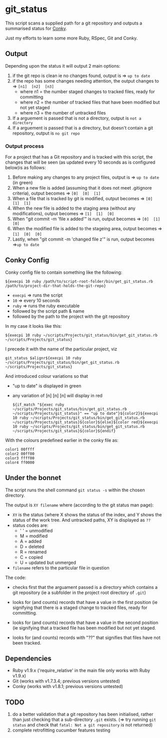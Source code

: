# git_status
		
This script scans a supplied path for a git repository and outputs a summarised status for [Conky](http://conky.sourceforge.net/).

Just my efforts to learn some more Ruby, RSpec, Git and Conky.

## Output

Depending upon the status it will output 2 main options:

1. if the git repo is clean ie no changes found, output is => `up to date`
2. if the repo has some changes needing attention, the output changes to => `[n1]  [n2]  [n3]`
    * where n1 = the number staged changes to tracked files, ready for committing
    * where n2 = the number of tracked files that have been modified but not yet staged
    * where n3 = the number of untracked files
3. If a arguement is passed that is not a directory, output is `not a directory`
4. If a arguement is passed that is a directory, but doesn't contain a git repository, output is `no git repo`

### Output process
For a project that has a Git repository and is tracked with this script, the changes that will be seen (as updated every 10 seconds as is configured below)is as follows:

1. Before making any changes to any project files,  output is => `up to date` (in green)
2. When a new file is added (assuming that it does not meet .gitignore criteria),   output becomes => `[0]  [0]  [1]`
3. When a file that is tracked by git is modified,  output becomes => `[0]  [1]  [1]`
4. When the new file is added to the staging area (without any modifications), output becomes => `[1]  [1]  [0]`
5. When "git commit -m 'file x added'" is run, output becomes => `[0]  [1]  [0]`
6. When the modified file is added to the stageing area, output becomes => `[1]  [0]  [0]`
7. Lastly, when "git commit -m 'changed file z'" is run, output becomes =>`up to date`

## Conky Config
Conky config file to contain something like the following:

    ${execpi 10 ruby /path/to/script-root-folder/bin/get_git_status.rb /path/to/project-dir-that-holds-the-git-repo}

* `execpi` => runs the script
* `10` 		 => every 10 seconds
* `ruby`   => runs the ruby executable
* followed by the script path & name
* followed by the path to the project with the git repository

In my case it looks like this:

    ${execpi 10 ruby ~/scripts/Projects/git_status/bin/get_git_status.rb ~/scripts/Projects/git_status}

I precede it with the name of the particular project, viz

    git_status $alignr${execpi 10 ruby ~/scripts/Projects/git_status/bin/get_git_status.rb ~/scripts/Projects/git_status}

And introduced colour variations so that 

* "up to date" is displayed in green
* any variation of [n]  [n]  [n] will display in red
 
      ${if_match "${exec ruby ~/scripts/Projects/git_status/bin/get_git_status.rb ~/scripts/Projects/git_status}" == "up to date"}${color2}${execpi 10 ruby ~/scripts/Projects/git_status/bin/get_git_status.rb ~/scripts/Projects/git_status}${color}${else}${color red}${execpi 10 ruby ~/scripts/Projects/git_status/bin/get_git_status.rb ~/scripts/Projects/git_status}${color}${endif}

With the colours predefined earlier in the conky file as:
 
    color1 00ffff
    color2 00ff00
    color3 ffff00
    color4 ff0000
 
## Under the bonnet

The script runs the shell command `git status -s` within the chosen directory.

The output is `XY filename` where (according to the git status man page):

* `XY` is the status (where X shows the status of the index, and Y shows the status of the work tree. And untracked paths, XY is displayed as `??`
* status codes are:
    * ' ' = unmodified
    * M = modified
    * A = added
    * D = deleted
    * R = renamed
    * C = copied
    * U = updated but unmerged
* `filename` refers to the particular file in question 

The code:

* checks first that the arguament passed is a directory which contains a git repository (ie a subfolder in the project root directory of `.git`)

* looks for (and counts) records that have a value in the first position (ie signifying that there is a staged change to tracked files, ready for committing.

* looks for (and counts) records that have a value in the second position (ie signifying that a tracked file has been modified but not yet staged.

* looks for (and counts) records with "??" that signifies that files have not been tracked.

## Dependencies

* Ruby v1.9.x ('require_relative' in the main file only works with Ruby v1.9.x)
* Git (works with v1.7.3.4; previous versions untested)
* Conky (works with v1.8.1; previous versions untested)

## TODO
1. do a better validation that a git repository has been initialised, rather than just checking that a sub-directory `.git` exists.
(=> try running `git status` and check that `fatal: Not a git repository` is not returned)
2. complete retrofitting cucumber features testing
